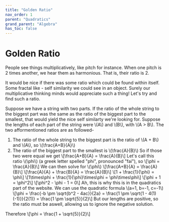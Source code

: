 ```yaml
---
title: "Golden Ratio"
nav_order: 1
parent: "Quadratics"
grand_parent: "Algebra"
has_toc: false
---
```


# Golden Ratio

People see things multiplicatively, like pitch for instance. When one pitch is 2 times another, we hear them as harmonious.
That is, their ratio is 2.

It would be nice if there was some ratio which could be found within itself. 
Some fractal like - self similarity we could see in an object.
Surely our multiplicative thinking minds would appreciate such a thing!
Let's try and find such a ratio.

Suppose we have a string with two parts. If the ratio of the whole string to the biggest part was the same as the ratio of the biggest part to the smallest,
that would yield the nice self similarty we're looking for.
Suppose the lengths of each part of the string were \\(A\\) and \\(B\\), with \\(A > B\\).
The two afformentioned ratios are as followed-
1. The ratio of the whole string to the biggest part is the ratio of \\(A + B\\) and \\(A\\), so \\(\frac{A+B}{A}\\)
2. The ratio of the biggest part to the smallest is \\(\frac{A}{B}\\)
So if those two were equal we get
\\[\frac{A+B}{A} = \frac{A}{B}\\]
Let's call this ratio \\(\phi\\) (a greek letter spelled "phi", pronounced "fai"), so
\\[\phi = \frac{A}{B}\\]
We can then solve for \\(\phi\\)
\\[\frac{A+B}{A} = \frac{A}{B}\\]
\\[\frac{A}{A} + \frac{B}{A} = \frac{A}{B}\\]
\\[1 + \frac{1}{\phi} = \phi\\]
\\[1\times\phi + \frac{1}{\phi}\times\phi = \phi\times\phi\\]
\\[\phi + 1 = \phi^2\\]
\\[\phi^2 - \phi - 1 = 0\\]
Ah, this is why this is in the quadratics part of the website.
We can use the quadratic formula \\(a=1, b=-1, c=-1\\)
\\[\phi = \frac{-b \pm \sqrt{b^2 - 4ac}}{2a} = \frac{1 \pm \sqrt{1 - 4(1)(-1)}}{2(1)} = \frac{1 \pm \sqrt{5}}{2}\\]
But our lengths are positive, so the ratio must be aswell, allowing us to ignore the negative solution.

Therefore
\\[\phi = \frac{1 + \sqrt{5}}{2}\\]